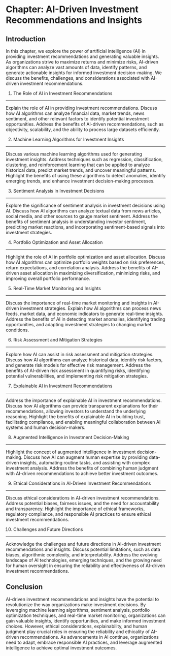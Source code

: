 Chapter: AI-Driven Investment Recommendations and Insights
==========================================================

Introduction
------------

In this chapter, we explore the power of artificial intelligence (AI) in providing investment recommendations and generating valuable insights. As organizations strive to maximize returns and minimize risks, AI-driven algorithms can analyze vast amounts of data, identify patterns, and generate actionable insights for informed investment decision-making. We discuss the benefits, challenges, and considerations associated with AI-driven investment recommendations.

1. The Role of AI in Investment Recommendations
-----------------------------------------------

Explain the role of AI in providing investment recommendations. Discuss how AI algorithms can analyze financial data, market trends, news sentiment, and other relevant factors to identify potential investment opportunities. Address the benefits of AI-driven recommendations, such as objectivity, scalability, and the ability to process large datasets efficiently.

2. Machine Learning Algorithms for Investment Insights
------------------------------------------------------

Discuss various machine learning algorithms used for generating investment insights. Address techniques such as regression, classification, clustering, and reinforcement learning that can be applied to analyze historical data, predict market trends, and uncover meaningful patterns. Highlight the benefits of using these algorithms to detect anomalies, identify emerging trends, and enhance investment decision-making processes.

3. Sentiment Analysis in Investment Decisions
---------------------------------------------

Explore the significance of sentiment analysis in investment decisions using AI. Discuss how AI algorithms can analyze textual data from news articles, social media, and other sources to gauge market sentiment. Address the benefits of sentiment analysis in understanding investor sentiment, predicting market reactions, and incorporating sentiment-based signals into investment strategies.

4. Portfolio Optimization and Asset Allocation
----------------------------------------------

Highlight the role of AI in portfolio optimization and asset allocation. Discuss how AI algorithms can optimize portfolio weights based on risk preferences, return expectations, and correlation analysis. Address the benefits of AI-driven asset allocation in maximizing diversification, minimizing risks, and improving overall portfolio performance.

5. Real-Time Market Monitoring and Insights
-------------------------------------------

Discuss the importance of real-time market monitoring and insights in AI-driven investment strategies. Explain how AI algorithms can process news feeds, market data, and economic indicators to generate real-time insights. Address the benefits of AI in detecting market anomalies, identifying trading opportunities, and adapting investment strategies to changing market conditions.

6. Risk Assessment and Mitigation Strategies
--------------------------------------------

Explore how AI can assist in risk assessment and mitigation strategies. Discuss how AI algorithms can analyze historical data, identify risk factors, and generate risk models for effective risk management. Address the benefits of AI-driven risk assessment in quantifying risks, identifying potential vulnerabilities, and implementing risk mitigation strategies.

7. Explainable AI in Investment Recommendations
-----------------------------------------------

Address the importance of explainable AI in investment recommendations. Discuss how AI algorithms can provide transparent explanations for their recommendations, allowing investors to understand the underlying reasoning. Highlight the benefits of explainable AI in building trust, facilitating compliance, and enabling meaningful collaboration between AI systems and human decision-makers.

8. Augmented Intelligence in Investment Decision-Making
-------------------------------------------------------

Highlight the concept of augmented intelligence in investment decision-making. Discuss how AI can augment human expertise by providing data-driven insights, automating routine tasks, and assisting with complex investment analysis. Address the benefits of combining human judgment with AI-driven recommendations to achieve better investment outcomes.

9. Ethical Considerations in AI-Driven Investment Recommendations
-----------------------------------------------------------------

Discuss ethical considerations in AI-driven investment recommendations. Address potential biases, fairness issues, and the need for accountability and transparency. Highlight the importance of ethical frameworks, regulatory compliance, and responsible AI practices to ensure ethical investment recommendations.

10. Challenges and Future Directions
------------------------------------

Acknowledge the challenges and future directions in AI-driven investment recommendations and insights. Discuss potential limitations, such as data biases, algorithmic complexity, and interpretability. Address the evolving landscape of AI technologies, emerging techniques, and the growing need for human oversight in ensuring the reliability and effectiveness of AI-driven investment recommendations.

Conclusion
----------

AI-driven investment recommendations and insights have the potential to revolutionize the way organizations make investment decisions. By leveraging machine learning algorithms, sentiment analysis, portfolio optimization techniques, and real-time market monitoring, organizations can gain valuable insights, identify opportunities, and make informed investment choices. However, ethical considerations, explainability, and human judgment play crucial roles in ensuring the reliability and ethicality of AI-driven recommendations. As advancements in AI continue, organizations need to adapt, embrace responsible AI practices, and leverage augmented intelligence to achieve optimal investment outcomes.
